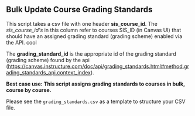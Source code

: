 Bulk Update Course Grading Standards
---
This script takes a csv file with one header **sis_course_id**. The *sis_course_id's* in this column refer to courses SIS_ID (in Canvas UI) that should have an assigned grading standard (grading scheme) enabled via the API.
cool

The **grading_standard_id** is the appropriate id of the grading standard (grading scheme) found by the api (https://canvas.instructure.com/doc/api/grading_standards.html#method.grading_standards_api.context_index).

**Best case use: This script assigns grading standards to courses in bulk, course by course.**

Please see the `grading_standards.csv` as a template to structure your CSV file.